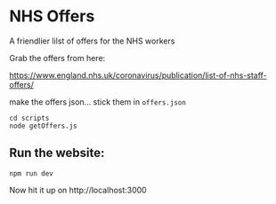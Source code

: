 # NHS Offers

A friendlier lilst of offers for the NHS workers

Grab the offers from here:

https://www.england.nhs.uk/coronavirus/publication/list-of-nhs-staff-offers/

make the offers json... stick them in `offers.json`

```
cd scripts
node getOffers.js
```


## Run the website:

```npm run dev```

Now hit it up on http://localhost:3000


